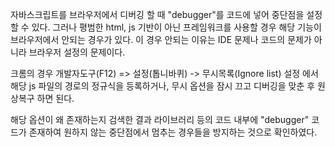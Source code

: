 자바스크립트를 브라우저에서 디버깅 할 때 "debugger"를 코드에 넣어 중단점을 설정할 수 있다.
그러나 평범한 html, js 기반이 아닌 프레임워크를 사용할 경우 해당 기능이 브라우저에서 안되는 경우가 있다. 이 경우 안되는 이유는 IDE 문제나 코드의 문제가 아니라 브라우저 설정의 문제이다.

크롬의 경우 
개발자도구(F12) => 설정(톱니바퀴) -> 무시목록(Ignore list) 설정
에서 해당 js 파일의 경로의 정규식을 등록하거나, 무시 옵션을 잠시 끄고 디버깅을 맞춘 후 원상복구 하면 된다. 

해당 옵션이 왜 존재하는지 검색한 결과 라이브러리 등의 코드 내부에 "debugger" 코드가 존재하여 원하지 않는 중단점에서 멈추는 경우들을 방지하는 것으로 확인하였다.